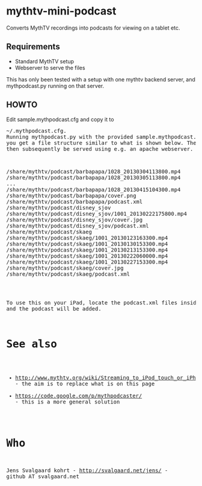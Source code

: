 mythtv-mini-podcast
===================

Converts MythTV recordings into podcasts for viewing on a tablet etc.

Requirements
------------

* Standard MythTV setup
* Webserver to serve the files

This has only been tested with a setup with one mythtv backend server, and mythpodcast.py running on that server.

HOWTO
-----

Edit sample.mythpodcast.cfg and copy it to <pre>~/.mythpodcast.cfg.
Running mythpodcast.py with the provided sample.mythpodcast.cfg file, you get a file structure similar to what is shown below.
The files can then subsequently be served using e.g. an apache webserver.

<pre>
/share/mythtv/podcast/barbapapa/1028_20130304113800.mp4
/share/mythtv/podcast/barbapapa/1028_20130305113800.mp4
...
/share/mythtv/podcast/barbapapa/1028_20130415104300.mp4
/share/mythtv/podcast/barbapapa/cover.png
/share/mythtv/podcast/barbapapa/podcast.xml
/share/mythtv/podcast/disney_sjov
/share/mythtv/podcast/disney_sjov/1001_20130222175800.mp4
/share/mythtv/podcast/disney_sjov/cover.jpg
/share/mythtv/podcast/disney_sjov/podcast.xml
/share/mythtv/podcast/skaeg
/share/mythtv/podcast/skaeg/1001_20130123163300.mp4
/share/mythtv/podcast/skaeg/1001_20130130153300.mp4
/share/mythtv/podcast/skaeg/1001_20130213153300.mp4
/share/mythtv/podcast/skaeg/1001_20130222060000.mp4
/share/mythtv/podcast/skaeg/1001_20130227153300.mp4
/share/mythtv/podcast/skaeg/cover.jpg
/share/mythtv/podcast/skaeg/podcast.xml
</pre>

To use this on your iPad, locate the podcast.xml files inside safari, and the podcast will be added.

See also
========

* http://www.mythtv.org/wiki/Streaming_to_iPod_touch_or_iPhone - the
  aim is to replace what is on this page
* https://code.google.com/p/mythpodcaster/ - this is a more general
  solution

Who
===

Jens Svalgaard kohrt - http://svalgaard.net/jens/ - github AT svalgaard.net
